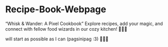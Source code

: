 # Recipe-Book-Webpage
“Whisk &amp; Wander: A Pixel Cookbook”  Explore recipes, add your magic, and connect with fellow food wizards in our cozy kitchen! 🌟🍳🌈


will start as possible as I can (pagsinipag :3) 🫦🌈✨
